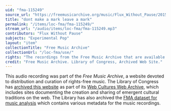 ```yaml
---
uid: "fma-115249"
source_url: "https://freemusicarchive.org/music/Flux_Without_Pause/2015021275957958/dont_make_a_mark_leave_a_mark"
title: "dont make a mark leave a mark"
permalink: "/items/loc-fma/fma-115249/"
stream_url: "/audio/items/loc-fma/fma-115249.mp3"
contributors: "Flux Without Pause"
subjects: "Experimental Pop"
layout: "item"
collectionTitle: "Free Music Archive"
collectionUrl: "/loc-fma/use/"
rights: "The recordings from the Free Music Archive that are available on Citizen DJ have a CC0 1.0 Universal License (Public Domain Dedication) which means you can copy, modify, distribute and perform the work, even for commercial purposes, all without asking permission."
credit: "Free Music Archive. Library of Congress, Archived Web Site."
---
```


This audio recording was part of the _Free Music Archive_, a website devoted to distribution and curation of rights-free music. The Library of Congress has [archived this website](https://www.loc.gov/item/lcwaN0026492/) as part of its [Web Cultures Web Archive](https://www.loc.gov/collections/web-cultures-web-archive/about-this-collection/), which includes sites documenting the creation and sharing of emergent cultural traditions on the web. The Library has also archived the [FMA dataset for music analysis](https://catalog.loc.gov/vwebv/search?searchCode=LCCN&searchArg=2018655052&searchType=1&permalink=y) which contains various metadata for the music recordings.